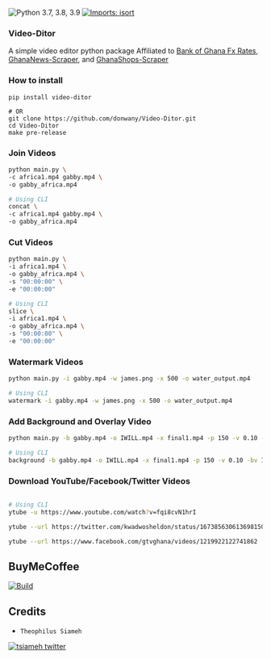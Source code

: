![Python 3.7, 3.8, 3.9](https://img.shields.io/badge/Python-3.7%2C%203.8%2C%203.9-3776ab.svg?maxAge=2592000)
[![Imports: isort](https://img.shields.io/badge/%20imports-isort-%231674b1?style=flat&labelColor=ef8336)](https://pycqa.github.io/isort/)

### Video-Ditor
  A simple video editor python package
  Affiliated to [Bank of Ghana Fx Rates](https://pypi.org/project/bank-of-ghana-fx-rates/),
  [GhanaNews-Scraper](https://pypi.org/project/ghananews-scraper/), and
  [GhanaShops-Scraper](https://pypi.org/project/ghanashops-scraper/)

### How to install
```shell
pip install video-ditor

# OR
git clone https://github.com/donwany/Video-Ditor.git
cd Video-Ditor
make pre-release
```

### Join Videos
```bash
python main.py \
-c africa1.mp4 gabby.mp4 \ 
-o gabby_africa.mp4

# Using CLI
concat \
-c africa1.mp4 gabby.mp4 \ 
-o gabby_africa.mp4
```

### Cut Videos
```bash
python main.py \
-i africa1.mp4 \
-o gabby_africa.mp4 \
-s "00:00:00" \
-e "00:00:00"

# Using CLI
slice \
-i africa1.mp4 \
-o gabby_africa.mp4 \
-s "00:00:00" \
-e "00:00:00"
```

### Watermark Videos
```bash
python main.py -i gabby.mp4 -w james.png -x 500 -o water_output.mp4

# Using CLI
watermark -i gabby.mp4 -w james.png -x 500 -o water_output.mp4
```
### Add Background and Overlay Video
```bash
python main.py -b gabby.mp4 -o IWILL.mp4 -x final1.mp4 -p 150 -v 0.10 -bv 1.0

# Using CLI
background -b gabby.mp4 -o IWILL.mp4 -x final1.mp4 -p 150 -v 0.10 -bv 1.0
```

### Download YouTube/Facebook/Twitter Videos
```bash

# Using CLI
ytube -u https://www.youtube.com/watch?v=fqi8cvN1hrI

ytube --url https://twitter.com/kwadwosheldon/status/1673856306136981504

ytube --url https://www.facebook.com/gtvghana/videos/1219922122741862
```

BuyMeCoffee
-----------
[![Build](https://www.buymeacoffee.com/assets/img/custom_images/yellow_img.png)](https://www.buymeacoffee.com/theodondrew)

Credits
-------
-  `Theophilus Siameh`
<div>
    <a href="https://twitter.com/tsiameh"><img src="https://img.shields.io/twitter/follow/tsiameh?color=blue&logo=twitter&style=flat" alt="tsiameh twitter"></a>
</div>